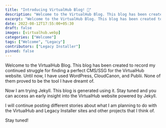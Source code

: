 ```yaml
---
title: "Introducing VirtualHub Blog! 👋"
description: "Welcome to the VirtualHub Blog. This blog has been created to record my continued struggle for finding a perfect CMS/SSG for the VirtualHub website."
excerpt: "Welcome to the VirtualHub Blog. This blog has been created to record my continued struggle for finding a perfect CMS/SSG for the VirtualHub website."
date: 2022-08-12T17:55:00+05:30
draft: false
images: [virtualhub.webp]
categories: ["Welcome"]
tags: ["Welcome", "Legacy"]
contributors: ["Legacy Installer"]
pinned: false
---
```


Welcome to the VirtualHub Blog. This blog has been created to record my continued struggle for finding a perfect CMS/SSG for the VirtualHub website. Until now, I have used WordPress, CloudCanon, and Publii. None of them proved to be the tool I have dreamt of.

Now I am trying Jekyll. This blog is generated using it. Stay tuned and you can access an early insight into the VirtualHub website powered by Jekyll.

I will continue posting different stories about what I am planning to do with the VirtualHub and Legacy Installer sites and other projects that I think of.

Stay tuned!
